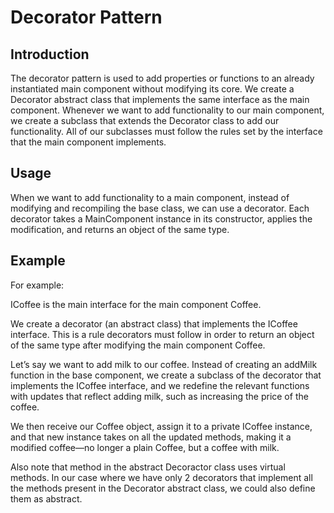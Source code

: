 # Decorator Pattern

## Introduction

The decorator pattern is used to add properties or functions to an already instantiated main component without modifying its core. We create a Decorator abstract class that implements the same interface as the main component. Whenever we want to add functionality to our main component, we create a subclass that extends the Decorator class to add our functionality. All of our subclasses must follow the rules set by the interface that the main component implements.

## Usage

When we want to add functionality to a main component, instead of modifying and recompiling the base class, we can use a decorator. Each decorator takes a MainComponent instance in its constructor, applies the modification, and returns an object of the same type.

## Example

For example:

ICoffee is the main interface for the main component Coffee.

We create a decorator (an abstract class) that implements the ICoffee interface. This is a rule decorators must follow in order to return an object of the same type after modifying the main component Coffee.

Let’s say we want to add milk to our coffee. Instead of creating an addMilk function in the base component, we create a subclass of the decorator that implements the ICoffee interface, and we redefine the relevant functions with updates that reflect adding milk, such as increasing the price of the coffee.

We then receive our Coffee object, assign it to a private ICoffee instance, and that new instance takes on all the updated methods, making it a modified coffee—no longer a plain Coffee, but a coffee with milk.

Also note that method in the abstract Decoractor class uses virtual methods. In our case where we have only 2 decorators that implement all the methods present in the Decorator abstract class, we could also define them as abstract.